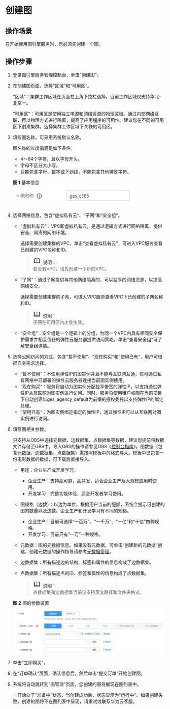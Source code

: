 # 创建图<a name="ges_01_0013"></a>

## 操作场景<a name="section92613514355"></a>

在开始使用图引擎服务时，您必须先创建一个图。

## 操作步骤<a name="section92621791357"></a>

1.  登录图引擎服务管理控制台，单击“创建图“。
2.  在创建图页面，选择“区域“和“可用区“。

    “区域“：集群工作区域在页面左上角下拉栏选择，目前工作区域仅支持华北-北京一。

    “可用区“：可用区是使用独立电源和网络资源的物理区域。通过内部网络互联，再以物理方式进行隔离，提高了应用程序的可用性。建议您在不同的可用区下创建集群。选择集群工作区域下关联的可用区。

3.  填写图名称。可采用系统默认名称。

    图名称的长度需满足如下条件。

    -   4～64个字符，且以字母开头。
    -   字母不区分大小写。
    -   只能包含字母、数字或下划线，不能包含其他特殊字符。

    **图 1**  基本信息<a name="fig8271817183815"></a>  
    ![](figures/基本信息.png "基本信息")

4.  选择网络信息，包含“虚拟私有云“、“子网“和“安全组“。
    -   “虚拟私有云“：VPC即虚拟私有云，是通过逻辑方式进行网络隔离，提供安全、隔离的网络环境。

        选择需要创建集群的VPC，单击“查看虚拟私有云“，可进入VPC服务查看已创建的VPC名称和ID。

        >![](public_sys-resources/icon-note.gif) **说明：**   
        >若没有VPC，请先创建一个新的VPC。  

    -   “子网“：通过子网提供与其他网络隔离的、可以独享的网络资源，以提高网络安全。

        选择需要创建集群的子网，可进入VPC服务查看VPC下已创建的子网名称和ID。

        >![](public_sys-resources/icon-note.gif) **说明：**   
        >子网在可用区内才会生效。  

    -   “安全组“：安全组是一个逻辑上的分组，为同一个VPC内具有相同安全保护需求并相互信任的弹性云服务器提供访问策略。单击“查看安全组“可了解安全组详情。

5.  选择公网访问的方式，包含“暂不使用“、“现在购买“和“使用已有“，用户可根据自身需求选择。
    -   “暂不使用“：不使用弹性IP的图实例并且不能与互联网互通，仅可通过私有网络中已部署的弹性云服务器连接当前图实例使用。
    -   “现在购买“：服务将自动为图实例分配独享带宽的弹性IP，以支持通过弹性IP从互联网对图实例进行访问。同时，服务将使用租户权限在当前项目下自动创建以ges\_agency\_default为前缀的授权委托以支持弹性IP的绑定处理。
    -   “使用已有“：为图实例绑定指定的弹性IP，通过弹性IP可以从互联网对图实例进行访问。

6.  填写图相关参数。

    只支持从OBS中选择元数据、边数据集、点数据集等数据，建议您提前将数据文件存储至OBS中，导入OBS的操作请参见OBS《[控制台指南](http://support.huaweicloud.com/usermanual-obs/zh-cn_topic_0045829088.html)》。图数据（包含元数据、边数据集、点数据集）需按照模板中的格式导入。模板中已包含一份电影数据的数据，可下载后直接导入。

    -   用途：企业生产或开发学习。
        -   企业生产：支持高可靠，高并发，适合企业生产及大规模应用时使用。
        -   开发学习：完整功能体验，适合开发者学习使用。

    -   图规格（边数）：以边为单位，根据用户当前的配额，系统会提示可创建的图的数量以及边数。企业生产和开发学习有不同的规格。
        -   企业生产：目前可选择“一百万”、“一千万”、“一亿”和“十亿”四种规格。
        -   开发学习：目前只有“一万”一种规格。

    -   元数据：图的元数据信息。如果没有元数据，可单击“创建新的元数据“创建，创建元数据的操作指导请参考[元数据管理](元数据管理.md)。
    -   边数据集：所有描述边的结构、标签和属性的信息构成了边数据集。
    -   点数据集：所有描述点的ID、标签和属性的信息构成了点数据集。

        >![](public_sys-resources/icon-note.gif) **说明：**   
        >点数据集和边数据集当前仅支持英文路径和文件夹格式。  


    **图 2**  图的参数设置<a name="fig6621532185049"></a>  
    ![](figures/图的参数设置.png "图的参数设置")

7.  单击“立即购买“。
8.  在“订单确认“页面，确认信息后，然后单击“提交订单“开始创建图。
9.  系统将自动跳转到“图管理“页面，您创建的图将展现在图列表中。

    一开始处于“准备中“状态，当创建成功后，状态显示为“运行中“。如果创建失败，创建的图将不在图列表中呈现，请重试或联系华为云客服。


